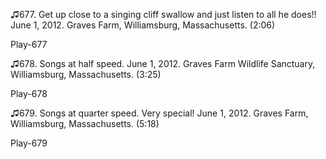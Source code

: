 ♫677. Get up close to a singing cliff swallow and just listen to all he
does!! June 1, 2012. Graves Farm, Williamsburg, Massachusetts. (2:06)

Play-677

♫678. Songs at half speed. June 1, 2012. Graves Farm Wildlife Sanctuary,
Williamsburg, Massachusetts. (3:25)

Play-678

♫679. Songs at quarter speed. Very special! June 1, 2012. Graves Farm,
Williamsburg, Massachusetts. (5:18)

Play-679
